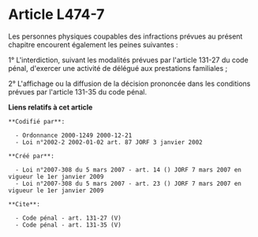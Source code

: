 # Article L474-7

Les personnes physiques coupables des infractions prévues au présent chapitre encourent également les peines suivantes : 

1° L'interdiction, suivant les modalités prévues par l'article 131-27 du code pénal, d'exercer une activité de délégué aux
prestations familiales ; 

2° L'affichage ou la diffusion de la décision prononcée dans les conditions prévues par l'article 131-35 du code pénal.

**Liens relatifs à cet article**

	**Codifié par**:

	  - Ordonnance 2000-1249 2000-12-21
	  - Loi n°2002-2 2002-01-02 art. 87 JORF 3 janvier 2002

	**Créé par**:

	  - Loi n°2007-308 du 5 mars 2007 - art. 14 () JORF 7 mars 2007 en vigueur le 1er janvier 2009
	  - Loi n°2007-308 du 5 mars 2007 - art. 23 () JORF 7 mars 2007 en vigueur le 1er janvier 2009

	**Cite**:

	  - Code pénal - art. 131-27 (V)
	  - Code pénal - art. 131-35 (V)
